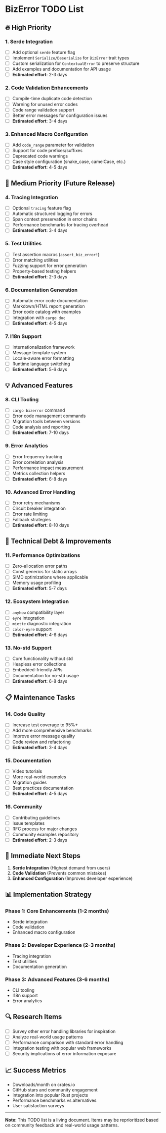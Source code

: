 # BizError TODO List

## 🔥 High Priority 

### 1. **Serde Integration** 
- [ ] Add optional `serde` feature flag
- [ ] Implement `Serialize/Deserialize` for `BizError` trait types
- [ ] Custom serialization for `ContextualError` to preserve structure
- [ ] Add examples and documentation for API usage
- [ ] **Estimated effort**: 2-3 days

### 2. **Code Validation Enhancements**
- [ ] Compile-time duplicate code detection
- [ ] Warning for unused error codes
- [ ] Code range validation support
- [ ] Better error messages for configuration issues
- [ ] **Estimated effort**: 3-4 days

### 3. **Enhanced Macro Configuration**
- [ ] Add `code_range` parameter for validation
- [ ] Support for code prefixes/suffixes
- [ ] Deprecated code warnings
- [ ] Case style configuration (snake_case, camelCase, etc.)
- [ ] **Estimated effort**: 4-5 days

## 🚀 Medium Priority (Future Release)

### 4. **Tracing Integration**
- [ ] Optional `tracing` feature flag
- [ ] Automatic structured logging for errors
- [ ] Span context preservation in error chains
- [ ] Performance benchmarks for tracing overhead
- [ ] **Estimated effort**: 3-4 days

### 5. **Test Utilities**
- [ ] Test assertion macros (`assert_biz_error!`)
- [ ] Error matching utilities
- [ ] Fuzzing support for error generation
- [ ] Property-based testing helpers
- [ ] **Estimated effort**: 2-3 days

### 6. **Documentation Generation**
- [ ] Automatic error code documentation
- [ ] Markdown/HTML report generation
- [ ] Error code catalog with examples
- [ ] Integration with `cargo doc`
- [ ] **Estimated effort**: 4-5 days

### 7. **I18n Support**
- [ ] Internationalization framework
- [ ] Message template system
- [ ] Locale-aware error formatting
- [ ] Runtime language switching
- [ ] **Estimated effort**: 5-6 days

## 💡 Advanced Features 

### 8. **CLI Tooling**
- [ ] `cargo bizerror` command
- [ ] Error code management commands
- [ ] Migration tools between versions
- [ ] Code analysis and reporting
- [ ] **Estimated effort**: 7-10 days

### 9. **Error Analytics**
- [ ] Error frequency tracking
- [ ] Error correlation analysis
- [ ] Performance impact measurement
- [ ] Metrics collection helpers
- [ ] **Estimated effort**: 6-8 days

### 10. **Advanced Error Handling**
- [ ] Error retry mechanisms
- [ ] Circuit breaker integration
- [ ] Error rate limiting
- [ ] Fallback strategies
- [ ] **Estimated effort**: 8-10 days

## 🔧 Technical Debt & Improvements

### 11. **Performance Optimizations**
- [ ] Zero-allocation error paths
- [ ] Const generics for static arrays
- [ ] SIMD optimizations where applicable
- [ ] Memory usage profiling
- [ ] **Estimated effort**: 5-7 days

### 12. **Ecosystem Integration**
- [ ] `anyhow` compatibility layer
- [ ] `eyre` integration
- [ ] `miette` diagnostic integration
- [ ] `color-eyre` support
- [ ] **Estimated effort**: 4-6 days

### 13. **No-std Support**
- [ ] Core functionality without std
- [ ] Heapless error collections
- [ ] Embedded-friendly APIs
- [ ] Documentation for no-std usage
- [ ] **Estimated effort**: 6-8 days

## 📋 Maintenance Tasks

### 14. **Code Quality**
- [ ] Increase test coverage to 95%+
- [ ] Add more comprehensive benchmarks
- [ ] Improve error message quality
- [ ] Code review and refactoring
- [ ] **Estimated effort**: 3-4 days

### 15. **Documentation**
- [ ] Video tutorials
- [ ] More real-world examples
- [ ] Migration guides
- [ ] Best practices documentation
- [ ] **Estimated effort**: 4-5 days

### 16. **Community**
- [ ] Contributing guidelines
- [ ] Issue templates
- [ ] RFC process for major changes
- [ ] Community examples repository
- [ ] **Estimated effort**: 2-3 days

## 🎯 Immediate Next Steps

1. **Serde Integration** (Highest demand from users)
2. **Code Validation** (Prevents common mistakes)
3. **Enhanced Configuration** (Improves developer experience)

## 📊 Implementation Strategy

### Phase 1: Core Enhancements (1-2 months)
- Serde integration
- Code validation
- Enhanced macro configuration

### Phase 2: Developer Experience (2-3 months)
- Tracing integration
- Test utilities
- Documentation generation

### Phase 3: Advanced Features (3-6 months)
- CLI tooling
- I18n support
- Error analytics

## 🔍 Research Items

- [ ] Survey other error handling libraries for inspiration
- [ ] Analyze real-world usage patterns
- [ ] Performance comparison with standard error handling
- [ ] Integration testing with popular web frameworks
- [ ] Security implications of error information exposure

## 📈 Success Metrics

- Downloads/month on crates.io
- GitHub stars and community engagement
- Integration into popular Rust projects
- Performance benchmarks vs alternatives
- User satisfaction surveys

---

**Note**: This TODO list is a living document. Items may be reprioritized based on community feedback and real-world usage patterns. 